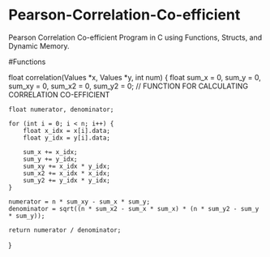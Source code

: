 # Pearson-Correlation-Co-efficient
Pearson Correlation Co-efficient Program in C using Functions, Structs, and Dynamic Memory.

#Functions

float correlation(Values *x, Values *y, int num)
{
  float sum_x = 0, sum_y = 0, sum_xy = 0, sum_x2 = 0, sum_y2 = 0;
    // FUNCTION FOR CALCULATING CORRELATION CO-EFFICIENT
    
    float numerator, denominator;

    for (int i = 0; i < n; i++) {
        float x_idx = x[i].data;
        float y_idx = y[i].data;

        sum_x += x_idx;
        sum_y += y_idx;
        sum_xy += x_idx * y_idx;
        sum_x2 += x_idx * x_idx;
        sum_y2 += y_idx * y_idx;
    }

    numerator = n * sum_xy - sum_x * sum_y;
    denominator = sqrt((n * sum_x2 - sum_x * sum_x) * (n * sum_y2 - sum_y * sum_y));

    return numerator / denominator;
}
